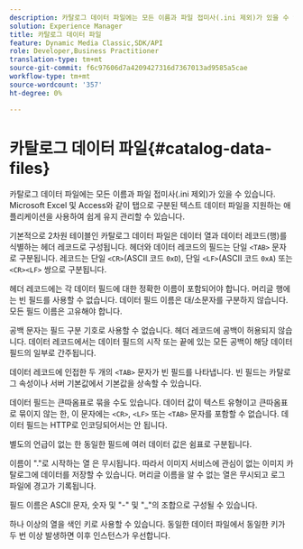 ```yaml
---
description: 카탈로그 데이터 파일에는 모든 이름과 파일 접미사(.ini 제외)가 있을 수 있습니다. Microsoft Excel 및 Access와 같이 탭으로 구분된 텍스트 데이터 파일을 지원하는 애플리케이션을 사용하여 쉽게 유지 관리할 수 있습니다.
solution: Experience Manager
title: 카탈로그 데이터 파일
feature: Dynamic Media Classic,SDK/API
role: Developer,Business Practitioner
translation-type: tm+mt
source-git-commit: f6c97606d7a4209427316d7367013ad9585a5cae
workflow-type: tm+mt
source-wordcount: '357'
ht-degree: 0%

---
```



# 카탈로그 데이터 파일{#catalog-data-files}

카탈로그 데이터 파일에는 모든 이름과 파일 접미사(.ini 제외)가 있을 수 있습니다. Microsoft Excel 및 Access와 같이 탭으로 구분된 텍스트 데이터 파일을 지원하는 애플리케이션을 사용하여 쉽게 유지 관리할 수 있습니다.

기본적으로 2차원 테이블인 카탈로그 데이터 파일은 데이터 열과 데이터 레코드(행)를 식별하는 헤더 레코드로 구성됩니다. 헤더와 데이터 레코드의 필드는 단일 `<TAB>` 문자로 구분됩니다. 레코드는 단일 `<CR>`(ASCII 코드 `0xD`), 단일 `<LF>`(ASCII 코드 `0xA`) 또는 `<CR><LF>` 쌍으로 구분됩니다.

헤더 레코드에는 각 데이터 필드에 대한 정확한 이름이 포함되어야 합니다. 머리글 행에는 빈 필드를 사용할 수 없습니다. 데이터 필드 이름은 대/소문자를 구분하지 않습니다. 모든 필드 이름은 고유해야 합니다.

공백 문자는 필드 구분 기호로 사용할 수 없습니다. 헤더 레코드에 공백이 허용되지 않습니다. 데이터 레코드에서는 데이터 필드의 시작 또는 끝에 있는 모든 공백이 해당 데이터 필드의 일부로 간주됩니다.

데이터 레코드에 인접한 두 개의 `<TAB>` 문자가 빈 필드를 나타냅니다. 빈 필드는 카탈로그 속성이나 서버 기본값에서 기본값을 상속할 수 있습니다.

데이터 필드는 큰따옴표로 묶을 수도 있습니다. 데이터 값이 텍스트 유형이고 큰따옴표로 묶이지 않는 한, 이 문자에는 `<CR>`, `<LF>` 또는 `<TAB>` 문자를 포함할 수 없습니다. 데이터 필드는 HTTP로 인코딩되어서는 안 됩니다.

별도의 언급이 없는 한 동일한 필드에 여러 데이터 값은 쉼표로 구분됩니다.

이름이 &quot;.&quot;로 시작하는 열 은 무시됩니다. 따라서 이미지 서비스에 관심이 없는 이미지 카탈로그에 데이터를 저장할 수 있습니다. 머리글 이름을 알 수 없는 열은 무시되고 로그 파일에 경고가 기록됩니다.

필드 이름은 ASCII 문자, 숫자 및 &quot;-&quot; 및 &quot;_&quot;의 조합으로 구성될 수 있습니다.

하나 이상의 열을 색인 키로 사용할 수 있습니다. 동일한 데이터 파일에서 동일한 키가 두 번 이상 발생하면 이후 인스턴스가 우선합니다.
